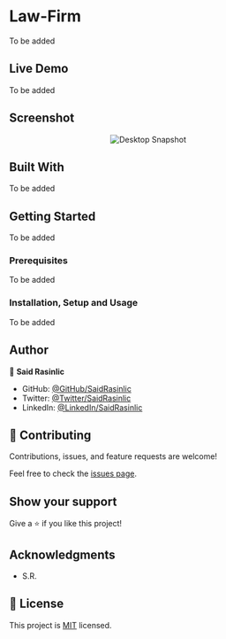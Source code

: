# Law-Firm

To be added

## Live Demo

To be added

<!-- ### <p align="center"><a href="https://saidrasinlic.github.io/Law-Firm/">Live Demo</a></p> -->


## Screenshot
<p align="center"><img src="/Project-Snap.png" alt="Desktop Snapshot" />


## Built With

To be added
<!-- - React (front-end)
- Node (back-end)
- MySQL (database)
- SCSS, CSS
- Linters (eslint, stylelint)
- VSCode
- Git Bash
- GitHub -->

## Getting Started

To be added


### Prerequisites

To be added
<!-- - Laptop or Desktop
- Web Browser
- Node & MySQL (installed and set up)
- IDE (preferably Visual Studio Code)
- Programming Knowledge -->

### Installation, Setup and Usage

To be added

## Author

👤 **Said Rasinlic**

- GitHub: [@GitHub/SaidRasinlic](https://github.com/SaidRasinlic)
- Twitter: [@Twitter/SaidRasinlic](https://twitter.com/SaidRasinlic)
- LinkedIn: [@LinkedIn/SaidRasinlic](https://www.linkedin.com/in/SaidRasinlic)


## 🤝 Contributing

Contributions, issues, and feature requests are welcome!

Feel free to check the [issues page](../../issues/).

## Show your support

Give a ⭐️ if you like this project!

## Acknowledgments

- S.R.

## 📝 License

This project is [MIT](LICENSE) licensed.
